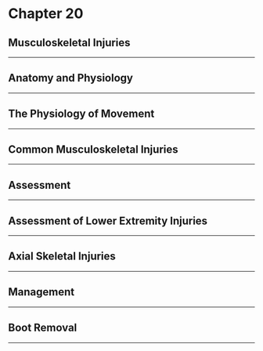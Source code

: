 # Chapter 20
## Musculoskeletal Injuries

---

## Anatomy and Physiology

---

## The Physiology of Movement

---

## Common Musculoskeletal Injuries

---

## Assessment

---

## Assessment of Lower Extremity Injuries

---

## Axial Skeletal Injuries

---

## Management

---

## Boot Removal

---

